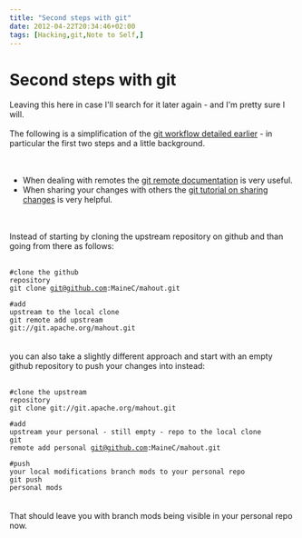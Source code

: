 ```yaml
---
title: "Second steps with git"
date: 2012-04-22T20:34:46+02:00
tags: [Hacking,git,Note to Self,]
---
```


# Second steps with git


Leaving this here in case I'll search for it later again - and I'm pretty sure I will.<br><br>The following is a 
simplification of the <a href="http://blog.isabel-drost.de/index.php/archives/243/first-steps-with-git">git workflow 
detailed earlier</a> - in particular the first two steps and a little background.<br><br><ul><br><li>When dealing with 
remotes the <a href="http://gitref.org/remotes/">git remote documentation</a> is very useful.<br><li>When sharing your 
changes with others the <a href="http://schacon.github.com/git/user-manual.html#public-repositories">git tutorial on 
sharing changes</a> is very helpful.<br></ul><br><br>Instead of starting by cloning the upstream repository on github 
and than going from there as follows:<br><br><code><br>#clone the github repository<br>git clone 
git@github.com:MaineC/mahout.git<br><br>#add upstream to the local clone<br>git remote add upstream 
git://git.apache.org/mahout.git<br></code><br><br>you can also take a slightly different approach and start with an 
empty github repository to push your changes into instead:<br><br><code><br>#clone the upstream repository <br>git 
clone git://git.apache.org/mahout.git<br><br>#add upstream your personal - still empty - repo to the local clone<br>git 
remote add personal git@github.com:MaineC/mahout.git<br><br>#push your local modifications branch mods to your personal 
repo<br>git push personal mods<br></code><br><br>That should leave you with branch mods being visible in your personal 
repo now.<br><br>
